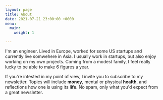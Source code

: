 ```yaml
---
layout: page
title: About
date: 2021-07-21 23:00:00 +0000
menu:
  main:
    weight: 1

---
```

I'm an engineer. Lived in Europe, worked for some US startups and currently live somwehere in Asia.
I usually work in startups, but also enjoy working on my own projects. Coming from a modest family, I feel really lucky to be able to make 6 figures a year.

If you're intested in my point of view, I invite you to subscribe to my newsletter. Topics will include **money**, mental or physical **health**, and reflections how one is using its **life**.  No spam, only what you'd expect from a great newsletter.

 <!--more-->
